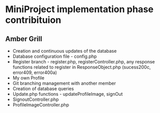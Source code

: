 # MiniProject implementation phase contribituion 
 <div><h2> Amber Grill </h2> </div>
 <div>
  <ul>
    <li> Creation and continuous updates of the database </li>
    <li> Database configuration file - config.php </li>
    <li> Register branch - register.php, registerController.php, any response functions related to register in ResponseObject.php (sucess200c, error409, error400a)</li>
    <li> My own Profile </li>
    <li> Git branching management with another member </li>
    <li> Creation of database queries </li>
    <li> Update.php functions - updateProfileImage, signOut </li>
    <li> SignoutController.php </li>
    <li> ProfileImageController.php </li>
  </ul> 
 </div>

